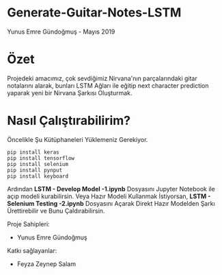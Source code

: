 # Generate-Guitar-Notes-LSTM


Yunus Emre Gündoğmuş - Mayıs 2019

# Özet 
Projedeki amacımız, çok sevdiğimiz Nirvana'nın parçalarındaki gitar notalarını alarak, bunları LSTM Ağları ile eğitip next character prediction yaparak yeni bir Nirvana Şarkısı Oluşturmak.

# Nasıl Çalıştırabilirim?
Öncelikle Şu Kütüphaneleri Yüklemeniz Gerekiyor.
```
pip install keras
pip install tensorflow
pip install selenium
pip install pynput
pip install keyboard
```

Ardından **LSTM - Develop Model -1.ipynb** Dosyasını Jupyter Notebook ile açıp modeli kurabilirsin. Veya Hazır Modeli Kullanmak İstiyorsan, **LSTM - Selenium Testing -2.ipynb** Dosyasını Açarak Direkt Hazır Modelden Şarkı Ürettirebilir ve Bunu Çaldırabilirsin.

Proje Sahipleri:
- Yunus Emre Gündoğmuş

Katkı sağlayanlar:
- Feyza Zeynep Salam
